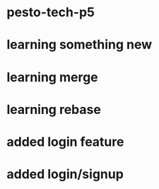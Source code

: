 # pesto-tech-p5

# learning something new

# learning merge

# learning rebase

# added login feature

# added login/signup
